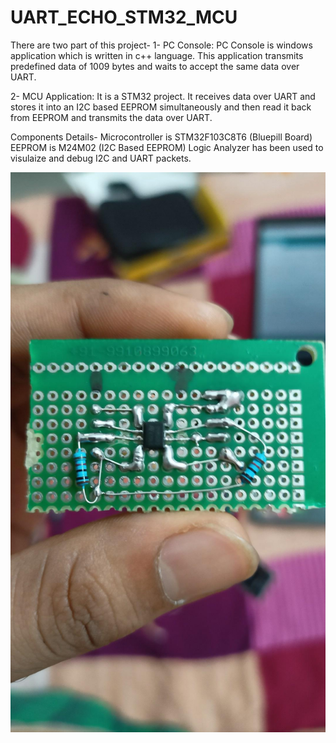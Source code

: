 # UART_ECHO_STM32_MCU
 There are two part of this project-
 1- PC Console: PC Console is windows application which is written in c++ language. This application transmits predefined data of 1009 bytes and waits to accept the same data over UART.

 2- MCU Application: It is a STM32 project. It receives data over UART and stores it into an I2C based EEPROM simultaneously and then read it back from EEPROM and transmits the data over UART.

 Components Details-
 Microcontroller is STM32F103C8T6 (Bluepill Board)
 EEPROM is M24M02 (I2C Based EEPROM)
 Logic Analyzer has been used to visulaize and debug I2C and UART packets.

![EEPROM Module](https://github.com/ayushman965/UART_ECHO_STM32_MCU/blob/main/Pictures/eeprom_mode.jfif)
